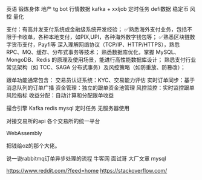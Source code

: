 
英语
锻炼身体
地产
tg bot
行情数据
kafka + xxljob 定时任务
defi数据
稳定币
风控
量化

支付：有高并发支付系统或金融级系统开发经验；
✅熟悉海外支付业务，包括不限于卡收单，各种本地支付，如PIX,UPI，各种海外数字钱包等；
✅熟悉区块链数字货币支付，Payfi等
深入理解网络协议（TCP/IP、HTTP/HTTPS），熟悉 RPC、MQ、缓存、分布式事务等技术；
熟悉数据库优化，掌握 MySQL、MongoDB、Redis 的原理及使用场景，能进行高性能数据库设计；
熟悉支付行业常见架构（如 TCC、SAGA 分布式事务）及风控策略（如防重放、防篡改）；

跟单功能通常包含：
交易员认证系统：KYC、交易能力评估
实时订单同步：基于消息队列的订单广播
资金管理：独立的跟单资金池管理
风控监控：实时监控跟单风险指标
收益分配：自动计算和分配跟单收益

撮合引擎
Kafka
redis
mysql
定时任务
无服务器使用


对接交易所的api
各个交易所的统一平台

WebAssembly

把钱给oz的那个大佬。

说一说rabbitmq订单异步处理的流程
牛客网
面试哥
大厂文章
mysql

https://www.reddit.com/?feed=home
https://stackoverflow.com/








